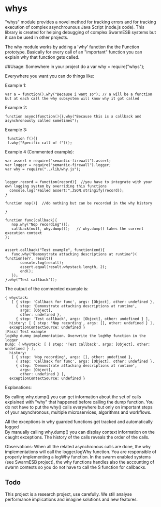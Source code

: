 # whys
"whys" module provides a novel method for tracking errors and for tracking execution of complex asynchrounous Java Script (node.js code).
 This library is created for helping debugging of complex SwarmESB systems but it can be used in other projects. 

The why module works by adding a 'why' function the the Function prototype. Basically for every call of an "important" function you can explain why that function gets called.
 
##Usage:
 Somewhere in your project do a 
 var why = require("whys");
 
 
Everywhere you want you can do things like:
 
 Example 1:
 
    var a = function().why("Because i want so"); // a will be a function but at each call the why subsystem will know why it got called
  
 Example 2:
  
    function async(function(){}.why("Because this is a callback and asynchronously called sometimes");
 
 Example 3:
 
     function f(){}
     f.why("Specific call of f")();
 

 Example 4 (Commented example):

    var assert = require("semantic-firewall").assert;
    var logger = require("semantic-firewall").logger;
    var why = require("../lib/why.js");
    
    
    logger.record = function(record){  //you have to integrate with your own logging system by overriding this functions
      console.log("Failed assert:",JSON.stringify(record));
    }
    
    function nop(){  //do nothing but can be recorded in the why history
    
    }
    
    function func(callback){
       nop.why("Nop recording")();
       callback(null, why.dump());   // why.dump() takes the current execution context
    };
    
    
    assert.callback("Test example", function(end){
       func.why("Demonstrate attaching descriptions at runtime")( function(err, result){
           console.log(result);
           assert.equal(result.whystack.length, 2);
           end();
       });
    }.why("Test callback"));


The output of the commented example is:
   
    { whystack: 
       [ { step: 'Callback for func', args: [Object], other: undefined },
         { step: 'Demonstrate attaching descriptions at runtime',
           args: [Object],
           other: undefined },
         { step: 'Test callback', args: [Object], other: undefined } ],
      history: [ { step: 'Nop recording', args: [], other: undefined } ],
      exceptionContextSource: undefined }
    [Pass] Test example
    logWhy dummy implementation. Overwrite the logWhy function in the logger
    Dump: { whystack: [ { step: 'Test callback', args: [Object], other: undefined } ],
      history: 
       [ { step: 'Nop recording', args: [], other: undefined },
         { step: 'Callback for func', args: [Object], other: undefined },
         { step: 'Demonstrate attaching descriptions at runtime',
           args: [Object],
           other: undefined } ],
      exceptionContextSource: undefined }

Explanations: 

By calling  why.dump() you can get information about the set of calls explained with "why" that happened before calling the dump function. 
You do not have to put the why() calls everywhere but only on important steps of your asynchronous, multiple microservices, algorithms and workflows.

All the exceptions in why guarded functions get tracked and automatically logged  
By manually calling why.dump() you can display context information on the caught exceptions.
The history of the calls reveals the order of the calls.  
 
Observations:
     When all the related asynchronous calls are done, the why implementations will call the logger.logWhy function. You are responsible of properly implementing a logWhy function.
    In the swarm enabled systems (see SwarmESB project), the why functions handles also the accounting of swarm contexts so you do not have to call the S function for callbacks. 
  
 
## Todo
 
 This project is a research project, use carefully. We still analyse performance implications and imagine solutions and new features. 